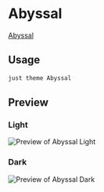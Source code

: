 # Abyssal

[Abyssal](#)

## Usage

```bash
just theme Abyssal
```

## Preview

### Light

![Preview of Abyssal Light](preview-light.png)

### Dark

![Preview of Abyssal Dark](preview-dark.png)
